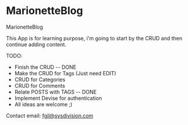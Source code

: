 MarionetteBlog
==============

MarionetteBlog

This App is for learning purpose, i'm going to start by the CRUD and then continue adding content.

TODO:
*  Finish the CRUD -- DONE
*  Make the CRUD for Tags (Just need EDIT)
*  CRUD for Categories
*  CRUD for Comments
*  Relate POSTS with TAGS -- DONE
*  Implement Devise for authentication
*  All ideas are welcome ;)

Contact email: fgil@sysdivision.com
